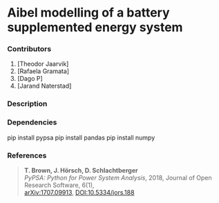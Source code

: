 # Aibel modelling of a battery supplemented energy system

### Contributors
1. [Theodor Jaarvik]
2. [Rafaela Gramata]
3. [Dago P]
4. [Jarand Naterstad]

### Description

### Dependencies

pip install pypsa
pip install pandas
pip install numpy

### References
> **T. Brown, J. Hörsch, D. Schlachtberger**  
> *PyPSA: Python for Power System Analysis*, 2018, Journal of Open Research Software, 6(1),  
> [arXiv:1707.09913](https://arxiv.org/abs/1707.09913), [DOI:10.5334/jors.188](https://doi.org/10.5334/jors.188)

